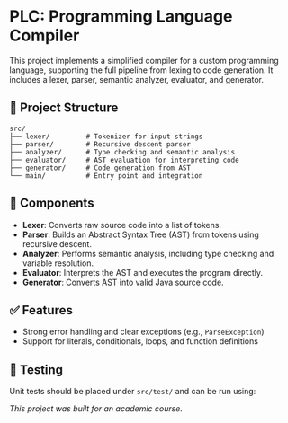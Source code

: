 # PLC: Programming Language Compiler

This project implements a simplified compiler for a custom programming language, supporting the full pipeline from lexing to code generation. It includes a lexer, parser, semantic analyzer, evaluator, and generator.

## 🚀 Project Structure

```
src/
├── lexer/         # Tokenizer for input strings
├── parser/        # Recursive descent parser
├── analyzer/      # Type checking and semantic analysis
├── evaluator/     # AST evaluation for interpreting code
├── generator/     # Code generation from AST
└── main/          # Entry point and integration
```

## 🧠 Components

- **Lexer**: Converts raw source code into a list of tokens.
- **Parser**: Builds an Abstract Syntax Tree (AST) from tokens using recursive descent.
- **Analyzer**: Performs semantic analysis, including type checking and variable resolution.
- **Evaluator**: Interprets the AST and executes the program directly.
- **Generator**: Converts AST into valid Java source code.

## ✅ Features

- Strong error handling and clear exceptions (e.g., `ParseException`)
- Support for literals, conditionals, loops, and function definitions

## 🧪 Testing

Unit tests should be placed under `src/test/` and can be run using:


*This project was built for an academic course.*
